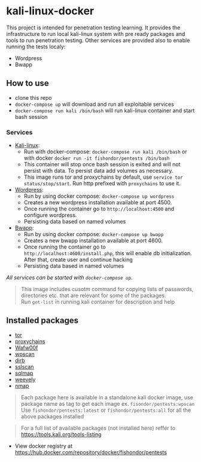 # kali-linux-docker

This project is intended for penetration testing learning.
It provides the infrastructure to run local kali-linux system with pre ready packages and tools to run penetration testing.
Other services are provided also to enable running the tests localy:
- Wordpress
- Bwapp

## How to use
* clone this repo
* ```docker-compose up``` will download and run all exploitable services
* ```docker-compose run kali /bin/bash``` will run kali-linux container and start bash session

### Services
- [Kali-linux](https://www.kali.org/docs/containers/using-kali-docker-images/):
    - Run with docker-compose: ```docker-compose run kali /bin/bash``` or with docker ```docker run -it fishondor/pentests /bin/bash```
    - This container will stop once bash session is exited and will not persist with data. To persist data add volumes as necessary.
    - This image runs tor and proxychains by default, use ```service tor status/stop/start```. Run http prefixed with ```proxychains``` to use it. 
- [Wordpress](https://codex.wordpress.org/Main_Page):
    - Run by using docker compose: `docker-compose up wordpress`
    - Creates a new wordpress installation available at port 4500.
    - Once running the container go to ```http://localhost:4500``` and configure wordpress.
    - Persisting data based on named volumes
- [Bwapp](http://www.itsecgames.com/):
    - Run by using docker compose: ```docker-compose up bwapp```
    - Creates a new bwapp installation available at port 4600.
    - Once running the container go to ```http://localhost:4600/install.php```, this will enable db initialization. After that, create user and continue hacking
    - Persisting data based in named volumes

*All services can be started with ```docker-compose up```.*

> This image includes cusotm command for copying lists of passwords, directories etc. that are relevant for some of the packages.<br>
Run `get-list` in running kali container for description and help



## Installed packages
* [tor](https://2019.www.torproject.org/docs/documentation.html.en)
* [proxychains](https://github.com/haad/proxychains)
* [Wafw00f](https://github.com/EnableSecurity/wafw00f)
* [wpscan](https://wpscan.com/wordpress-security-scanner)
* [dirb](http://dirb.sourceforge.net/)
* [sslscan](https://github.com/rbsec/sslscan)
* [sqlmap](http://sqlmap.org/)
* [weevely](https://tools.kali.org/maintaining-access/weevely)
* [nmap](https://nmap.org/)

> Each package here is available in a standalone kali docker image, use package name as tag to get each image ex. ```fisondor/pentests:wpscan``` <br>
Use ```fishondor/pentests:latest``` or ```fishondor/pentests:all``` for all the above packages installed

> For a full list of available packages (not installed here) reffer to https://tools.kali.org/tools-listing

- View docker registry at https://hub.docker.com/repository/docker/fishondor/pentests